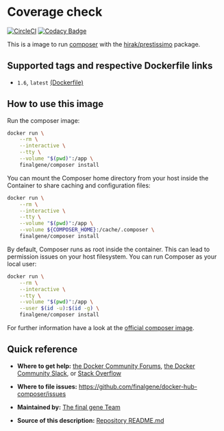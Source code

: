 # Coverage check
[![CircleCI](https://circleci.com/gh/final-gene/docker-hub-composer/tree/master.svg?style=svg)](https://circleci.com/gh/final-gene/docker-hub-composer/tree/master) [![Codacy Badge](https://api.codacy.com/project/badge/Grade/4cf4be3e6d6540c0a1c0d72a239ae01b)](https://www.codacy.com/app/final-gene/docker-hub-composer?utm_source=github.com&amp;utm_medium=referral&amp;utm_content=final-gene/docker-hub-composer&amp;utm_campaign=Badge_Grade)

This is a image to run [composer](https://getcomposer.org) with the [hirak/prestissimo](https://packagist.org/packages/hirak/prestissimo) package.

## Supported tags and respective Dockerfile links
* `1.6`, `latest` [(Dockerfile)](https://github.com/finalgene/docker-hub-composer/blob/master/1.6/Dockerfile)

## How to use this image
Run the composer image:

```bash
docker run \
    --rm \
    --interactive \
    --tty \
    --volume "$(pwd)":/app \
    finalgene/composer install
```

You can mount the Composer home directory from your host inside the Container to share caching and configuration files:

```bash
docker run \
    --rm \
    --interactive \
    --tty \
    --volume "$(pwd)":/app \
    --volume ${COMPOSER_HOME}:/cache/.composer \
    finalgene/composer install
```

By default, Composer runs as root inside the container. This can lead to permission issues on your host filesystem. You can run Composer as your local user:

```bash
docker run \
    --rm \
    --interactive \
    --tty \
    --volume "$(pwd)":/app \
    --user $(id -u):$(id -g) \
    finalgene/composer install
```

For further information have a look at the [official composer image](https://hub.docker.com/_/composer/).

## Quick reference
* **Where to get help:**
[the Docker Community Forums](https://forums.docker.com), [the Docker Community Slack](https://blog.docker.com/2016/11/introducing-docker-community-directory-docker-community-slack), or [Stack Overflow](https://stackoverflow.com/search?tab=newest&q=docker)

* **Where to file issues:**
https://github.com/finalgene/docker-hub-composer/issues

* **Maintained by:**
[The final gene Team](https://github.com/finalgene)

* **Source of this description:**
[Repository README.md](https://github.com/finalgene/docker-hub-composer/blob/master/README.md)
